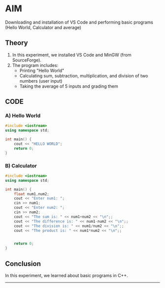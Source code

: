 
# AIM

Downloading and installation of VS Code and performing basic programs (Hello World, Calculator and average)

## Theory

1. In this experiment, we installed VS Code and MinGW (from SourceForge).
2. The program includes:
   - Printing "Hello World"
   - Calculating sum, subtraction, multiplication, and division of two numbers (user input)
   - Taking the average of 5 inputs and grading them

## CODE

### A) Hello World

```cpp
#include <iostream>
using namespace std;

int main() {
    cout << "HELLO WORLD";
    return 0;
}
```

### B) Calculator

```cpp
#include <iostream>
using namespace std;

int main() {   
    float num1,num2;
    cout << "Enter num1: ";
    cin >> num1;
    cout << "Enter num2: ";
    cin >> num2;
    cout << "The sum is: " << num1+num2 << "\n";;
    cout << "The difference is: " << num1-num2 << "\n";;
    cout << "The division is: " << num1/num2 << "\n";;
    cout << "The product is: " << num1*num2 << "\n";;


    return 0;
}
```




## Conclusion

In this experiment, we learned about basic programs in C++.

---
